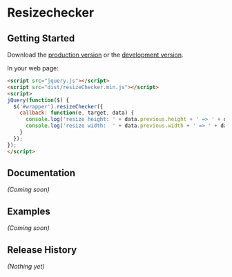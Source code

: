 # Resizechecker

## Getting Started
Download the [production version][min] or the [development version][max].

[min]: https://raw.github.com/silvers/jquery-resizeChecker/master/dist/resizeChecker.min.js
[max]: https://raw.github.com/silvers/jquery-resizeChecker/master/dist/resizeChecker.js

In your web page:

```html
<script src="jquery.js"></script>
<script src="dist/resizeChecker.min.js"></script>
<script>
jQuery(function($) {
  $('#wrapper').resizeChecker({
    callback: function(e, target, data) {
      console.log('resize height: ' + data.previous.height + ' => ' + data.current.height);
      console.log('resize width:  ' + data.previous.width + ' => ' + data.current.width);
    }
  });
});
</script>
```

## Documentation
_(Coming soon)_

## Examples
_(Coming soon)_

## Release History
_(Nothing yet)_

